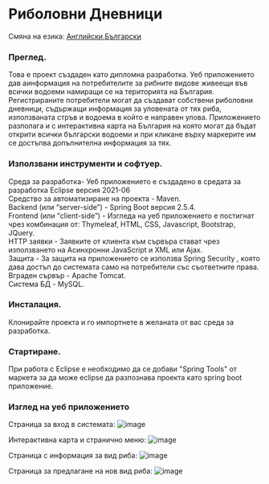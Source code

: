 # Риболовни Дневници

Смяна на езика: [Английски](README.md),[Български](README.bg.md)

### Преглед.    
Това е проект създаден като дипломна разработка. Уеб приложението дав аинформация на потребителите за рибните видове живеещи във всички водоеми намиращи се на територията на България. Регистрираните потребители могат да създават собствени риболовни дневници, съдържащи информация за уловената от тях риба, използваната стръв и водоема в който е направен улова. Приложението разполага и с интерактивна карта на България на която могат да бъдат открити всички български водоеми и при кликане върху маркерите им се достъпва допълнителна информация за тях.

### Използвани инструменти и софтуер.  

Среда за разработка- Уеб приложението е създадено в средата за разработка Eclipse версия 2021-06  
Средство за автоматизиране на проекта - Maven.  
Backend (или “server-side”) - Spring Boot версия 2.5.4.  
Frontend (или “client-side”) - Изгледа на уеб приложението е постигнат чрез комбинация от: Thymeleaf, HTML, CSS, Javascript, Bootstrap, JQuery.  
HTTP заявки - Заявките от клиента към сървъра стават чрез използването на  Асинхронни JavaScript и XML или Ajax.  
Защита - За защита на приложението се използва Spring Security , която дава достъп до системата само на потребители със съответните права.  
Вграден сървър - Apache Tomcat.  
Система БД - MySQL.  


### Инсталация.
Клонирайте проекта и го импортнете в желаната от вас среда за разработка.

### Стартиране.
При работа с Eclipse е необходимо да се добави "Spring Tools" от маркета за да може eclipse да разпознава проекта като spring boot приложение.


### Изглед на уеб приложението

Страница за вход в системата:
![image](https://user-images.githubusercontent.com/52286225/136865273-5b154ded-5cba-43e2-9a25-53c6a2e3310d.png)


Интерактивна карта и странично меню:
![image](https://user-images.githubusercontent.com/52286225/136865375-eb2abb30-de09-42d5-a226-51d81234f561.png)


Страница с информация за вид риба:
![image](https://user-images.githubusercontent.com/52286225/136865599-32724bb2-dd9a-4905-8fb1-d353416d09bf.png)


Страница за предлагане на нов вид риба:
![image](https://user-images.githubusercontent.com/52286225/136865756-198f081f-e7f1-4b28-a2e4-0173fe7e2655.png)
